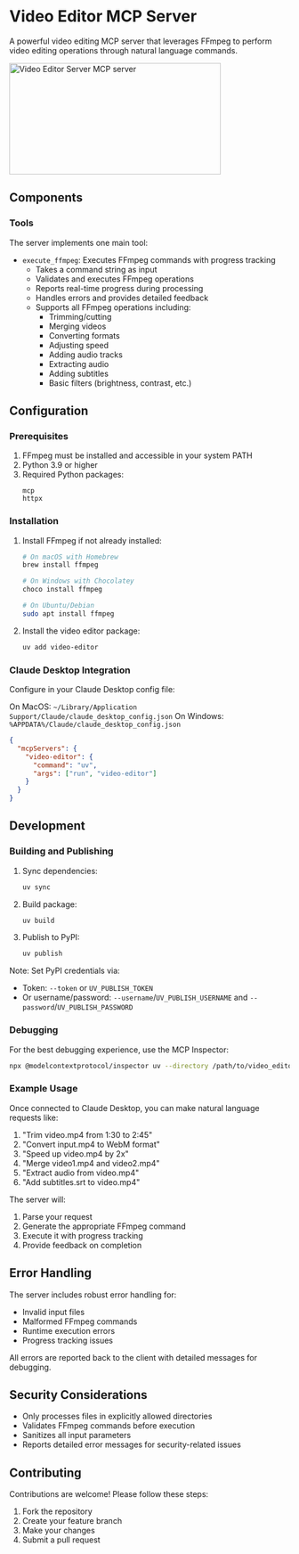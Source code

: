 # Video Editor MCP Server

A powerful video editing MCP server that leverages FFmpeg to perform video editing operations through natural language commands.

<a href="https://glama.ai/mcp/servers/ov0qov2xh1"><img width="380" height="200" src="https://glama.ai/mcp/servers/ov0qov2xh1/badge" alt="Video Editor Server MCP server" /></a>

## Components

### Tools

The server implements one main tool:

* `execute_ffmpeg`: Executes FFmpeg commands with progress tracking
  * Takes a command string as input
  * Validates and executes FFmpeg operations
  * Reports real-time progress during processing
  * Handles errors and provides detailed feedback
  * Supports all FFmpeg operations including:
    - Trimming/cutting
    - Merging videos
    - Converting formats
    - Adjusting speed
    - Adding audio tracks
    - Extracting audio
    - Adding subtitles
    - Basic filters (brightness, contrast, etc.)

## Configuration

### Prerequisites

1. FFmpeg must be installed and accessible in your system PATH
2. Python 3.9 or higher
3. Required Python packages:
   ```
   mcp
   httpx
   ```

### Installation

1. Install FFmpeg if not already installed:
   ```bash
   # On macOS with Homebrew
   brew install ffmpeg

   # On Windows with Chocolatey
   choco install ffmpeg

   # On Ubuntu/Debian
   sudo apt install ffmpeg
   ```

2. Install the video editor package:
   ```bash
   uv add video-editor
   ```

### Claude Desktop Integration

Configure in your Claude Desktop config file:

On MacOS: `~/Library/Application Support/Claude/claude_desktop_config.json`
On Windows: `%APPDATA%/Claude/claude_desktop_config.json`

```json
{
  "mcpServers": {
    "video-editor": {
      "command": "uv",
      "args": ["run", "video-editor"]
    }
  }
}
```

## Development

### Building and Publishing

1. Sync dependencies:
   ```bash
   uv sync
   ```

2. Build package:
   ```bash
   uv build
   ```

3. Publish to PyPI:
   ```bash
   uv publish
   ```

Note: Set PyPI credentials via:
* Token: `--token` or `UV_PUBLISH_TOKEN`
* Or username/password: `--username`/`UV_PUBLISH_USERNAME` and `--password`/`UV_PUBLISH_PASSWORD`

### Debugging

For the best debugging experience, use the MCP Inspector:

```bash
npx @modelcontextprotocol/inspector uv --directory /path/to/video_editor run video-editor
```

### Example Usage

Once connected to Claude Desktop, you can make natural language requests like:

1. "Trim video.mp4 from 1:30 to 2:45"
2. "Convert input.mp4 to WebM format"
3. "Speed up video.mp4 by 2x"
4. "Merge video1.mp4 and video2.mp4"
5. "Extract audio from video.mp4"
6. "Add subtitles.srt to video.mp4"

The server will:
1. Parse your request
2. Generate the appropriate FFmpeg command
3. Execute it with progress tracking
4. Provide feedback on completion

## Error Handling

The server includes robust error handling for:
- Invalid input files
- Malformed FFmpeg commands
- Runtime execution errors
- Progress tracking issues

All errors are reported back to the client with detailed messages for debugging.

## Security Considerations

- Only processes files in explicitly allowed directories
- Validates FFmpeg commands before execution
- Sanitizes all input parameters
- Reports detailed error messages for security-related issues

## Contributing

Contributions are welcome! Please follow these steps:
1. Fork the repository
2. Create your feature branch
3. Make your changes
4. Submit a pull request

